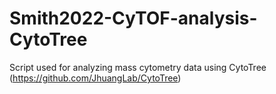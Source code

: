 # Smith2022-CyTOF-analysis-CytoTree
Script used for analyzing mass cytometry data using CytoTree (https://github.com/JhuangLab/CytoTree)
